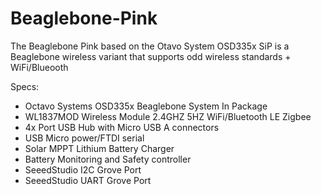 # Beaglebone-Pink
The Beaglebone Pink based on the Otavo System OSD335x SiP is a Beaglebone wireless variant that supports odd wireless standards + WiFi/Blueooth

Specs:
- Octavo Systems OSD335x Beaglebone System In Package
- WL1837MOD Wireless Module 2.4GHZ 5HZ WiFi/Bluetooth LE Zigbee
- 4x Port USB Hub with Micro USB A connectors
- USB Micro power/FTDI serial
- Solar MPPT Lithium Battery Charger
- Battery Monitoring and Safety controller
- SeeedStudio I2C Grove Port
- SeeedStudio UART Grove Port
